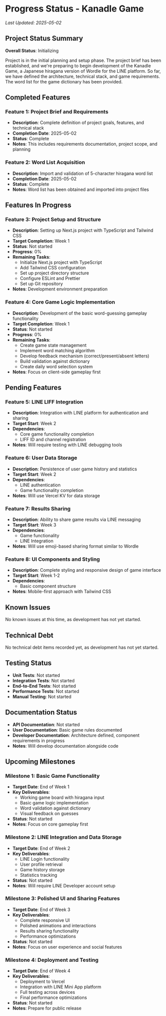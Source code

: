 # Progress Status - Kanadle Game

*Last Updated: 2025-05-02*

## Project Status Summary

**Overall Status**: Initializing

Project is in the initial planning and setup phase. The project brief has been established, and we're preparing to begin development of the Kanadle Game, a Japanese hiragana version of Wordle for the LINE platform. So far, we have defined the architecture, technical stack, and game requirements. The word list for the game dictionary has been provided.

## Completed Features

### Feature 1: Project Brief and Requirements

- **Description**: Complete definition of project goals, features, and technical stack
- **Completion Date**: 2025-05-02
- **Status**: Complete
- **Notes**: This includes requirements documentation, project scope, and planning

### Feature 2: Word List Acquisition

- **Description**: Import and validation of 5-character hiragana word list
- **Completion Date**: 2025-05-02
- **Status**: Complete
- **Notes**: Word list has been obtained and imported into project files

## Features In Progress

### Feature 3: Project Setup and Structure

- **Description**: Setting up Next.js project with TypeScript and Tailwind CSS
- **Target Completion**: Week 1
- **Status**: Not started
- **Progress**: 0%
- **Remaining Tasks**:
  - Initialize Next.js project with TypeScript
  - Add Tailwind CSS configuration
  - Set up project directory structure
  - Configure ESLint and Prettier
  - Set up Git repository
- **Notes**: Development environment preparation

### Feature 4: Core Game Logic Implementation

- **Description**: Development of the basic word-guessing gameplay functionality
- **Target Completion**: Week 1
- **Status**: Not started
- **Progress**: 0%
- **Remaining Tasks**:
  - Create game state management
  - Implement word matching algorithm
  - Develop feedback mechanism (correct/present/absent letters)
  - Build validation against dictionary
  - Create daily word selection system
- **Notes**: Focus on client-side gameplay first

## Pending Features

### Feature 5: LINE LIFF Integration

- **Description**: Integration with LINE platform for authentication and sharing
- **Target Start**: Week 2
- **Dependencies**: 
  - Core game functionality completion
  - LIFF ID and channel registration
- **Notes**: Will require testing with LINE debugging tools

### Feature 6: User Data Storage

- **Description**: Persistence of user game history and statistics
- **Target Start**: Week 2
- **Dependencies**: 
  - LINE authentication
  - Game functionality completion
- **Notes**: Will use Vercel KV for data storage

### Feature 7: Results Sharing

- **Description**: Ability to share game results via LINE messaging
- **Target Start**: Week 3
- **Dependencies**: 
  - Game functionality
  - LINE Integration
- **Notes**: Will use emoji-based sharing format similar to Wordle

### Feature 8: UI Components and Styling

- **Description**: Complete styling and responsive design of game interface
- **Target Start**: Week 1-2
- **Dependencies**: 
  - Basic component structure
- **Notes**: Mobile-first approach with Tailwind CSS

## Known Issues

No known issues at this time, as development has not yet started.

## Technical Debt

No technical debt items recorded yet, as development has not yet started.

## Testing Status

- **Unit Tests**: Not started
- **Integration Tests**: Not started
- **End-to-End Tests**: Not started
- **Performance Tests**: Not started
- **Manual Testing**: Not started

## Documentation Status

- **API Documentation**: Not started
- **User Documentation**: Basic game rules documented
- **Developer Documentation**: Architecture defined, component requirements in progress
- **Notes**: Will develop documentation alongside code

## Upcoming Milestones

### Milestone 1: Basic Game Functionality

- **Target Date**: End of Week 1
- **Key Deliverables**:
  - Working game board with hiragana input
  - Basic game logic implementation
  - Word validation against dictionary
  - Visual feedback on guesses
- **Status**: Not started
- **Notes**: Focus on core gameplay first

### Milestone 2: LINE Integration and Data Storage

- **Target Date**: End of Week 2
- **Key Deliverables**:
  - LINE Login functionality
  - User profile retrieval
  - Game history storage
  - Statistics tracking
- **Status**: Not started
- **Notes**: Will require LINE Developer account setup

### Milestone 3: Polished UI and Sharing Features

- **Target Date**: End of Week 3
- **Key Deliverables**:
  - Complete responsive UI
  - Polished animations and interactions
  - Results sharing functionality
  - Performance optimizations
- **Status**: Not started
- **Notes**: Focus on user experience and social features

### Milestone 4: Deployment and Testing

- **Target Date**: End of Week 4
- **Key Deliverables**:
  - Deployment to Vercel
  - Integration with LINE Mini App platform
  - Full testing across devices
  - Final performance optimizations
- **Status**: Not started
- **Notes**: Prepare for public release
